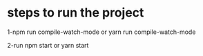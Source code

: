 # steps to run the project
<p>1-npm run compile-watch-mode or yarn run compile-watch-mode</p>
<p>2-run npm start or yarn start</p>
